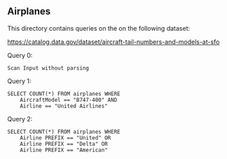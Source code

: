 ## Airplanes

This directory contains queries on the on the following dataset:

https://catalog.data.gov/dataset/aircraft-tail-numbers-and-models-at-sfo

Query 0:

```
Scan Input without parsing
```

Query 1:

```
SELECT COUNT(*) FROM airplanes WHERE
    AircraftModel == "B747-400" AND
    Airline == "United Airlines"
```

Query 2:

```
SELECT COUNT(*) FROM airplanes WHERE
    Airline PREFIX == "United" OR
    Airline PREFIX == "Delta" OR
    Airline PREFIX == "American"
```

